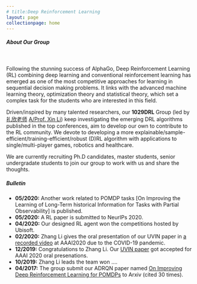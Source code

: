 ```yaml
---
# title:Deep Reinforcement Learning 
layout: page
collectionpage: home
---
```


##### About Our Group

<br />

Following the stunning success of AlphaGo, Deep Reinforcement Learning (RL) combining deep learning and conventional reinforcement learning has emerged as one of the most competitive approaches for learning in sequential decision making problems. It links with the advanced machine learning theory, optimization theory and statistical theory, which set a complex task for the students who are interested in this field.

Driven/inspired by many talented researchers, our **1029DRL** Group (led by [礼欣老师](http://cs.bit.edu.cn/szdw/jsml/js/lixin/index.htm) [A/Prof. Xin Li](https://scholar.google.com/citations?user=CpIQOm0AAAAJ&hl=en&authuser=1)) keep investigating the emerging DRL algorithms published in the top conferences, aim to develop our own to contribute to the RL community. We devote to developing a more explainable/sample-efficient/training-efficient/robust (D)RL algorithm with applications to single/multi-player games, robotics and healthcare.

We are currently recruiting Ph.D candidates, master students, senior undergradate students to join our group to work with us and share the thoughts.

##### Bulletin
- **05/2020:** Another work related to POMDP tasks [On Improving the Learning of Long-Term historical Information for Tasks with Partial Observability] is published.
- **05/2020:** A RL paper is submitted to NeurIPs 2020.
- **04/2020:** Our designed RL agent won the competitions hosted by Ubisoft.
- **02/2020:** Zhang Li gives the oral presentation of our UVIN paper in [a recorded video](https://www.youtube.com/watch?v=18IqLrK2ugI&feature=share&fbclid=IwAR3kpUv8H4NQlz3lNl-kZCTI5RD2Ryr3VnlH_4O_32ADt5SwTcqapjX7ryY) at AAAI2020 due to the COVID-19 pandemic.
- **12/2019:** Congratulations to Zhang Li. Our [UVIN paper](https://aaai.org/ojs/index.php/AAAI/article/view/6157) got accepted for AAAI 2020 oral presenations. 
- **10/2019:** Zhang Li leads the team won ....
- **04/2017:** The group submit our ADRQN paper named [On Improving Deep Reinforcement Learning for POMDPs](https://arxiv.org/abs/1704.07978) to Arxiv (cited 30 times).



